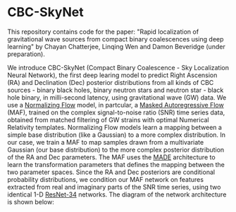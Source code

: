 # CBC-SkyNet
This repository contains code for the paper: "Rapid localization of gravitational wave sources from compact binary coalescences using deep learning" by Chayan Chatterjee, Linqing Wen and Damon Beveridge (under preparation). 

We introduce CBC-SkyNet (Compact Binary Coalescence - Sky Localization Neural Network), the first deep learing model to predict Right Ascension (RA) and Declination (Dec) posterior distributions from all kinds of CBC sources - binary black holes, binary neutron stars and neutron star - black hole binary, in milli-second latency, using gravitational wave (GW) data. We use a [Normalizing Flow](https://arxiv.org/abs/1505.05770) model, in partcular, a [Masked Autoregressive Flow](https://arxiv.org/abs/1705.07057) (MAF), trained on the complex signal-to-noise ratio (SNR) time series data, obtained from matched filtering of GW strains with optimal Numerical Relativity templates. 
Normalizing Flow models learn a mapping between a simple base distribution (like a Gaussian) to a more complex distribution. In our case, we train a MAF to map samples drawn from a multivariate Gaussian (our base distribution) to the more complex posterior distribution of the RA and Dec parameters. The MAF uses the [MADE](https://arxiv.org/abs/1502.03509) architecture to learn the transformation parameters that defines the mapping between the two parameter spaces. Since the RA and Dec posteriors are conditional probability distributions, we condition our MAF network on features extracted from real and imaginary parts of the SNR time series, using two identical 1-D [ResNet-34](https://arxiv.org/abs/1512.03385) networks. The diagram of the network architecture is shown below:




